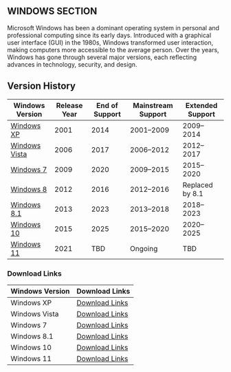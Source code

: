 ## WINDOWS SECTION

Microsoft Windows has been a dominant operating system in personal and professional computing since its early days. Introduced with a graphical user interface (GUI) in the 1980s, Windows transformed user interaction, making computers more accessible to the average person. Over the years, Windows has gone through several major versions, each reflecting advances in technology, security, and design.

## Version History

| Windows Version       | Release Year | End of Support | Mainstream Support | Extended Support |
|-----------------------|--------------|----------------|---------------------|------------------|
| [Windows XP](https://en.wikipedia.org/wiki/Windows_XP)       | 2001         | 2014           | 2001–2009         | 2009–2014        |
| [Windows Vista](https://en.wikipedia.org/wiki/Windows_Vista)    | 2006         | 2017           | 2006–2012         | 2012–2017        |
| [Windows 7](https://en.wikipedia.org/wiki/Windows_7)         | 2009         | 2020           | 2009–2015         | 2015–2020        |
| [Windows 8](https://en.wikipedia.org/wiki/Windows_8)         | 2012         | 2016           | 2012–2016         | Replaced by 8.1  |
| [Windows 8.1](https://en.wikipedia.org/wiki/Windows_8.1)       | 2013         | 2023           | 2013–2018         | 2018–2023        |
| [Windows 10](https://en.wikipedia.org/wiki/Windows_10)       | 2015         | 2025           | 2015–2020         | 2020–2025        |
| [Windows 11](https://en.wikipedia.org/wiki/Windows_11)       | 2021         | TBD            | Ongoing           | TBD              |


### Download Links

| Windows Version | Download Links |
|-----------------|----------------|
| Windows XP      | [Download Links](https://github.com/emonbaluahat/Download-Win/blob/main/mdfiles/windows_xp_links.md) |
| Windows Vista   | [Download Links](https://github.com/emonbaluahat/Download-Win/blob/main/mdfiles/windows_vista_links.md) |
| Windows 7       | [Download Links](https://github.com/emonbaluahat/Download-Win/blob/main/mdfiles/windows_7_links.md) |
| Windows 8.1     | [Download Links](https://github.com/emonbaluahat/Download-Win/blob/main/mdfiles/windows_8.1_links.md) |
| Windows 10      | [Download Links](https://github.com/emonbaluahat/Download-Win/blob/main/mdfiles/windows_10_links.md) |
| Windows 11      | [Download Links](https://github.com/emonbaluahat/Download-Win/blob/main/mdfiles/windows_11_links.md) |
